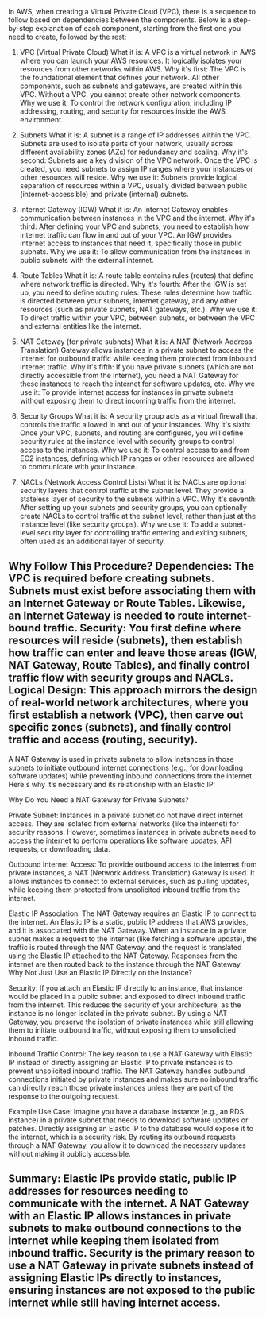 In AWS, when creating a Virtual Private Cloud (VPC), there is a sequence to follow based on dependencies between the components. Below is a step-by-step explanation of each component, starting from the first one you need to create, followed by the rest:

1. VPC (Virtual Private Cloud)
What it is: A VPC is a virtual network in AWS where you can launch your AWS resources. It logically isolates your resources from other networks within AWS.
Why it's first: The VPC is the foundational element that defines your network. All other components, such as subnets and gateways, are created within this VPC. Without a VPC, you cannot create other network components.
Why we use it: To control the network configuration, including IP addressing, routing, and security for resources inside the AWS environment.

2. Subnets
What it is: A subnet is a range of IP addresses within the VPC. Subnets are used to isolate parts of your network, usually across different availability zones (AZs) for redundancy and scaling.
Why it's second: Subnets are a key division of the VPC network. Once the VPC is created, you need subnets to assign IP ranges where your instances or other resources will reside.
Why we use it: Subnets provide logical separation of resources within a VPC, usually divided between public (internet-accessible) and private (internal) subnets.

3. Internet Gateway (IGW)
What it is: An Internet Gateway enables communication between instances in the VPC and the internet.
Why it's third: After defining your VPC and subnets, you need to establish how internet traffic can flow in and out of your VPC. An IGW provides internet access to instances that need it, specifically those in public subnets.
Why we use it: To allow communication from the instances in public subnets with the external internet.

4. Route Tables
What it is: A route table contains rules (routes) that define where network traffic is directed.
Why it's fourth: After the IGW is set up, you need to define routing rules. These rules determine how traffic is directed between your subnets, internet gateway, and any other resources (such as private subnets, NAT gateways, etc.).
Why we use it: To direct traffic within your VPC, between subnets, or between the VPC and external entities like the internet.

5. NAT Gateway (for private subnets)
What it is: A NAT (Network Address Translation) Gateway allows instances in a private subnet to access the internet for outbound traffic while keeping them protected from inbound internet traffic.
Why it's fifth: If you have private subnets (which are not directly accessible from the internet), you need a NAT Gateway for these instances to reach the internet for software updates, etc.
Why we use it: To provide internet access for instances in private subnets without exposing them to direct incoming traffic from the internet.

6. Security Groups
What it is: A security group acts as a virtual firewall that controls the traffic allowed in and out of your instances.
Why it's sixth: Once your VPC, subnets, and routing are configured, you will define security rules at the instance level with security groups to control access to the instances.
Why we use it: To control access to and from EC2 instances, defining which IP ranges or other resources are allowed to communicate with your instance.

7. NACLs (Network Access Control Lists)
What it is: NACLs are optional security layers that control traffic at the subnet level. They provide a stateless layer of security to the subnets within a VPC.
Why it's seventh: After setting up your subnets and security groups, you can optionally create NACLs to control traffic at the subnet level, rather than just at the instance level (like security groups).
Why we use it: To add a subnet-level security layer for controlling traffic entering and exiting subnets, often used as an additional layer of security.

Why Follow This Procedure?
Dependencies: The VPC is required before creating subnets. Subnets must exist before associating them with an Internet Gateway or Route Tables. Likewise, an Internet Gateway is needed to route internet-bound traffic.
Security: You first define where resources will reside (subnets), then establish how traffic can enter and leave those areas (IGW, NAT Gateway, Route Tables), and finally control traffic flow with security groups and NACLs.
Logical Design: This approach mirrors the design of real-world network architectures, where you first establish a network (VPC), then carve out specific zones (subnets), and finally control traffic and access (routing, security).
---
A NAT Gateway is used in private subnets to allow instances in those subnets to initiate outbound internet connections (e.g., for downloading software updates) while preventing inbound connections from the internet. Here's why it’s necessary and its relationship with an Elastic IP:

Why Do You Need a NAT Gateway for Private Subnets?

Private Subnet:
Instances in a private subnet do not have direct internet access. They are isolated from external networks (like the internet) for security reasons.
However, sometimes instances in private subnets need to access the internet to perform operations like software updates, API requests, or downloading data.

Outbound Internet Access:
To provide outbound access to the internet from private instances, a NAT (Network Address Translation) Gateway is used. It allows instances to connect to external services, such as pulling updates, while keeping them protected from unsolicited inbound traffic from the internet.

Elastic IP Association:
The NAT Gateway requires an Elastic IP to connect to the internet. An Elastic IP is a static, public IP address that AWS provides, and it is associated with the NAT Gateway.
When an instance in a private subnet makes a request to the internet (like fetching a software update), the traffic is routed through the NAT Gateway, and the request is translated using the Elastic IP attached to the NAT Gateway.
Responses from the internet are then routed back to the instance through the NAT Gateway.
Why Not Just Use an Elastic IP Directly on the Instance?

Security:
If you attach an Elastic IP directly to an instance, that instance would be placed in a public subnet and exposed to direct inbound traffic from the internet. This reduces the security of your architecture, as the instance is no longer isolated in the private subnet.
By using a NAT Gateway, you preserve the isolation of private instances while still allowing them to initiate outbound traffic, without exposing them to unsolicited inbound traffic.

Inbound Traffic Control:
The key reason to use a NAT Gateway with Elastic IP instead of directly assigning an Elastic IP to private instances is to prevent unsolicited inbound traffic. The NAT Gateway handles outbound connections initiated by private instances and makes sure no inbound traffic can directly reach those private instances unless they are part of the response to the outgoing request.

Example Use Case:
Imagine you have a database instance (e.g., an RDS instance) in a private subnet that needs to download software updates or patches. Directly assigning an Elastic IP to the database would expose it to the internet, which is a security risk. By routing its outbound requests through a NAT Gateway, you allow it to download the necessary updates without making it publicly accessible.

Summary:
Elastic IPs provide static, public IP addresses for resources needing to communicate with the internet.
A NAT Gateway with an Elastic IP allows instances in private subnets to make outbound connections to the internet while keeping them isolated from inbound traffic.
Security is the primary reason to use a NAT Gateway in private subnets instead of assigning Elastic IPs directly to instances, ensuring instances are not exposed to the public internet while still having internet access.
---